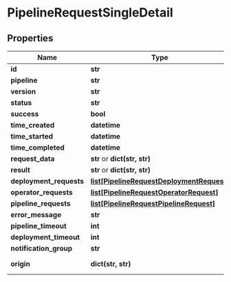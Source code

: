 # PipelineRequestSingleDetail

## Properties
Name | Type | Notes
------------ | ------------- | -------------
**id** | **str** | 
**pipeline** | **str** | [optional] 
**version** | **str** | 
**status** | **str** | 
**success** | **bool** | [optional] 
**time_created** | **datetime** | 
**time_started** | **datetime** | [optional] 
**time_completed** | **datetime** | [optional] 
**request_data** | **str** or **dict(str, str)** | [optional] 
**result** | **str** or **dict(str, str)** | [optional] 
**deployment_requests** | [**list[PipelineRequestDeploymentRequest]**](PipelineRequestDeploymentRequest.md) | 
**operator_requests** | [**list[PipelineRequestOperatorRequest]**](PipelineRequestOperatorRequest.md) | 
**pipeline_requests** | [**list[PipelineRequestPipelineRequest]**](PipelineRequestPipelineRequest.md) | 
**error_message** | **str** | [optional] 
**pipeline_timeout** | **int** | [optional] 
**deployment_timeout** | **int** | [optional] 
**notification_group** | **str** | [optional] 
**origin** | **dict(str, str)** | [optional] [readonly] 


